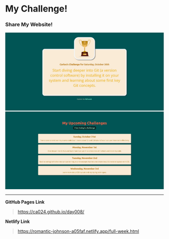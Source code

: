 # My Challenge!
### Share My Website!
![My challenge!](https://github.com/ca024/images/blob/main/day011/carlou_challenge8_1.JPG)
![My challenge!](https://github.com/ca024/images/blob/main/day011/carlou_challenge8_2.JPG)

---

**GitHub Pages Link**
> https://ca024.github.io/day008/

**Netlify Link**
> https://romantic-johnson-a05faf.netlify.app/full-week.html
